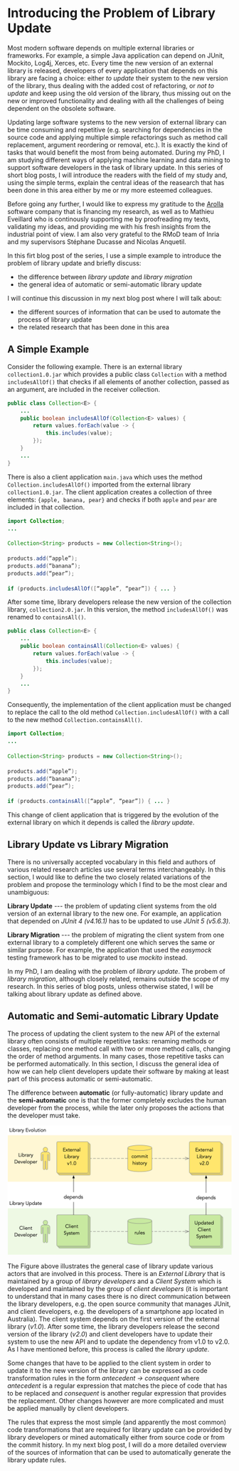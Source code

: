 # Introducing the Problem of Library Update

Most modern software depends on multiple external libraries or frameworks. For example, a simple Java application can depend on JUnit, Mockito, Log4j, Xerces, etc. Every time the new version of an external library is released, developers of every application that depends on this library are facing a choice: either *to update* their system to the new version of the library, thus dealing with the added cost of refactoring, or *not to update* and keep using the old version of the library, thus missing out on the new or improved functionality and dealing with all the challenges of being dependent on the obsolete software.

Updating large software systems to the new version of external library can be time consuming and repetitive (e.g. searching for dependencies in the source code and applying multiple simple refactorings such as method call replacement, argument reordering or removal, etc.). It is exactly the kind of tasks that would benefit the most from being automated. During my PhD, I am studying different ways of applying machine learning and data mining to support software developers in the task of library update. In this series of short blog posts, I will introduce the readers with the field of my study and, using the simple terms, explain the central ideas of the reasearch that has been done in this area either by me or my more esteemed colleagues.

Before going any further, I would like to express my gratitude to the [Arolla](https://www.arolla.fr/) software company that is financing my research, as well as to Mathieu Eveillard who is continously supporting me by proofreading my texts, validating my ideas, and providing me with his fresh insights from the industrial point of view. I am also very grateful to the RMoD team of Inria and my supervisors Stéphane Ducasse and Nicolas Anquetil.

In this firt blog post of the series, I use a simple example to introduce the problem of library update and briefly discuss:

- the difference between *library update* and *library migration*
- the general idea of automatic or semi-automatic library update

I will continue this discussion in my next blog post where I will talk about:

- the different sources of information that can be used to automate the process of library update
- the related research that has been done in this area

## A Simple Example

Consider the following example. There is an external library `collection1.0.jar` which provides a public class `Collection` with a method `includesAllOf()` that checks if all elements of another collection, passed as an argument, are included in the receiver collection.

```Java
public class Collection<E> {
    ...
    public boolean includesAllOf(Collection<E> values) {
        return values.forEach(value -> {
            this.includes(value);
        });
    }
    ...
}
```

There is also a client application `main.java` which uses the method `Collection.includesAllOf()` imported from the external library `collection1.0.jar`. The client application creates a collection of three elements: `{apple, banana, pear}` and checks if both `apple` and `pear` are included in that collection.

```Java
import Collection;
...

Collection<String> products = new Collection<String>();

products.add(“apple”);
products.add(“banana”);
products.add(“pear”);

if (products.includesAllOf([“apple”, “pear”]) { ... }
```

After some time, library developers release the new version of the collection library, `collection2.0.jar`. In this version, the method `includesAllOf()` was renamed to `containsAll()`.

```Java
public class Collection<E> {
    ...
    public boolean containsAll(Collection<E> values) {
        return values.forEach(value -> {
            this.includes(value);
        });
    }
    ...
}
```

Consequently, the implementation of the client application must be changed to replace the call to the old method `Collection.includesAllOf()` with a call to the new method `Collection.containsAll()`.

```Java
import Collection;
...

Collection<String> products = new Collection<String>();

products.add(“apple”);
products.add(“banana”);
products.add(“pear”);

if (products.containsAll([“apple”, “pear”]) { ... }
```

This change of client application that is triggered by the evolution of the external library on which it depends is called the *library update*.

## Library Update vs Library Migration

There is no universally accepted vocabulary in this field and authors of various related research articles use several terms interchangeably. In this section, I would like to define the two closely related variations of the problem and propose the terminology which I find to be the most clear and unambiguous:

**Library Update** --- the problem of updating client systems from the old version of an external library to the new one. For example, an application that depended on *JUnit 4 (v4.16.1)* has to be updated to use *JUnit 5 (v5.6.3)*.

**Library Migration** --- the problem of migrating the client system from one external library to a completely different one which serves the same or similar purpose. For example, the application that used the *easymock* testing framework has to be migrated to use *mockito* instead.

In my PhD, I am dealing with the problem of *library update*. The probem of *library migration*, although closely related, remains outside the scope of my research. In this series of blog posts, unless otherwise stated, I will be talking about library update as defined above.

## Automatic and Semi-automatic Library Update

The process of updating the client system to the new API of the external library often consists of multiple repetitive tasks: renaming methods or classes, replacing one method call with two or more method calls, changing the order of method arguments. In many cases, those repetitive tasks can be performed automatically. In this section, I discuss the general idea of how we can help client developers update their software by making at least part of this process automatic or semi-automatic.

The difference between **automatic** (or fully-automatic) library update and the **semi-automatic** one is that the former completely excludes the human developer from the process, while the later only proposes the actions that the developer must take.

![Figure 1. Library update](../img/LibraryUpdate.png)

The Figure above illustrates the general case of library update various actors that are involved in this process. There is an *External Library* that is maintained by a group of *library developers* and a *Client System* which is developed and maintained by the group of *client developers* (it is important to understand that in many cases there is no direct communication between the library developers, e.g. the open source community that manages JUnit, and client developers, e.g. the developers of a smartphone app located in Australia). The client system depends on the first version of the external library (*v1.0*). After some time, the library developers release the second version of the library (*v2.0*) and client developers have to update their system to use the new API and to update the dependency from v1.0 to v2.0. As I have mentioned before, this process is called the *library update*.

Some changes that have to be applied to the client system in order to update it to the new version of the library can be expressed as code transformation rules in the form *antecedent -> consequent* where *antecedent* is a regular expression that matches the piece of code that has to be replaced and *consequent* is another regular expression that provides the replacement. Other changes however are more complicated and must be applied manually by client developers.

The rules that express the most simple (and apparently the most common) code transformations that are required for library update can be provided by library developers or mined automatically either from source code or from the commit history. In my next blog post, I will do a more detailed overview of the sources of information that can be used to automatically generate the library update rules.
